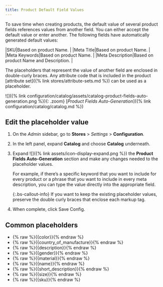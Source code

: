 ```yaml
---
title: Product Default Field Values
---
```


To save time when creating products, the default value of several product fields references values from another field. You can either accept the default value or enter another. The following fields have automatically generated default values:

|SKU|Based on product Name. |
|Meta Title|Based on product Name. |
|Meta Keywords|Based on product Name. |
|Meta Description|Based on product Name and Description. |

The placeholders that represent the value of another field are enclosed in double-curly braces. Any attribute code that is included in the product [attribute set]({% link stores/attribute-sets.md %}) can be used as a placeholder.

![]({% link configuration/catalog/assets/catalog-product-fields-auto-generation.png %}){: .zoom}
[_Product Fields Auto-Generation_]({% link configuration/catalog/catalog.md %})

## Edit the placeholder value

1. On the _Admin_ sidebar, go to **Stores** > _Settings_ > **Configuration**.

1. In the left panel, expand **Catalog** and choose **Catalog** underneath.

1. Expand ![]({% link assets/icon-display-expand.png %}) the **Product Fields Auto-Generation** section and make any changes needed to the placeholder values.

   For example, if there’s a specific keyword that you want to include for every product or a phrase that you want to include in every meta description, you can type the value directly into the appropriate field.

   {:.bs-callout-info}
   If you want to keep the existing placeholder values, preserve the double curly braces that enclose each markup tag.

1. When complete, click <span class="btn">Save Config</span>.

## Common placeholders

- {% raw %}{{color}}{% endraw %}
- {% raw %}{{country_of_manufacture}}{% endraw %}
- {% raw %}{{description}}{% endraw %}
- {% raw %}{{gender}}{% endraw %}
- {% raw %}{{material}}{% endraw %}
- {% raw %}{{name}}{% endraw %}
- {% raw %}{{short_description}}{% endraw %}
- {% raw %}{{size}}{% endraw %}
- {% raw %}{{sku}}{% endraw %}
